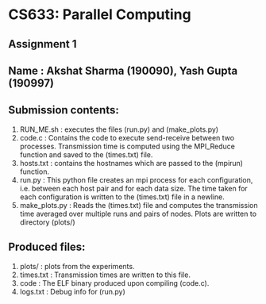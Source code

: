 # CS633: Parallel Computing
## Assignment 1 
## Name : Akshat Sharma (190090), Yash Gupta (190997)

## Submission contents:
1. RUN_ME.sh : executes the files (run.py) and (make_plots.py)
1. code.c : Contains the code to execute send-receive between two processes. Transmission time is computed using the MPI_Reduce function and saved to the (times.txt) file.
2. hosts.txt : contains the hostnames which are passed to the (mpirun) function.
3. run.py : This python file creates an mpi process for each configuration, i.e. between each host pair and for each data size. The time taken for each configuration is written to the (times.txt) file in a newline.
4. make_plots.py : Reads the (times.txt) file and computes the transmission time averaged over multiple runs and pairs of nodes. Plots are written to directory (plots/)

## Produced files:
1. plots/ : plots from the experiments.
4. times.txt : Transmission times are written to this file.
2. code : The ELF binary produced upon compiling (code.c).
3. logs.txt : Debug info for (run.py)
